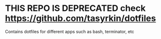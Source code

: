 # THIS REPO IS DEPRECATED check https://github.com/tasyrkin/dotfiles

Contains dotfiles for different apps such as bash, terminator, etc
